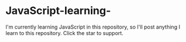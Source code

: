 # JavaScript-learning-
I'm currently learning JavaScript in this repository, so I'll post anything I learn to this repository.   Click the star to support.
